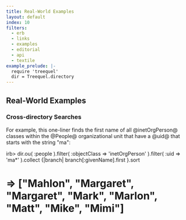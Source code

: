 ```yaml
---
title: Real-World Examples
layout: default
index: 10
filters:
  - erb
  - links
  - examples
  - editorial
  - api
  - textile
example_prelude: |-
  require 'treequel'
  dir = Treequel.directory
---
```


## Real-World Examples

### Cross-directory Searches


For example, this one-liner finds the first name of all @inetOrgPerson@ classes within the @People@ organizational unit that have a @uid@ that starts with the string "ma":

<?example { language: irb, caption: "Chaining filter methods" } ?>
irb> dir.ou( :people ).filter( :objectClass => 'inetOrgPerson' ).filter( :uid => 'ma*' ).collect {|branch| branch[:givenName].first }.sort
# => ["Mahlon", "Margaret", "Margaret", "Mark", "Marlon", "Matt", "Mike", "Mimi"]
<?end?>




